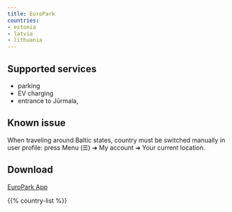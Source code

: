 ```yaml
---
title: EuroPark
countries:
- estonia
- latvia
- lithuania
---
```


## Supported services

- parking
- EV charging
- entrance to Jūrmala, [](/countries/latvia/)

## Known issue

When traveling around Baltic states, country must be switched manually in user profile: press Menu (☰) ➜ My account ➜ Your current location.

## Download

[EuroPark App](https://www.europark.lv/en/europark-app)

{{% country-list %}}
